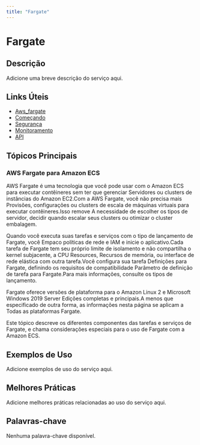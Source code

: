```yaml
---
title: "Fargate"
---
```


# Fargate

## Descrição

Adicione uma breve descrição do serviço aqui.

## Links Úteis

- [Aws_fargate](https://docs.aws.amazon.com/AmazonECS/latest/developerguide/AWS_Fargate.html)
- [Começando](https://docs.aws.amazon.com/AmazonECS/latest/developerguide/getting-started.html)
- [Segurança](https://docs.aws.amazon.com/AmazonECS/latest/developerguide/security.html)
- [Monitoramento](https://docs.aws.amazon.com/AmazonECS/latest/developerguide/monitoring.html)
- [API](https://docs.aws.amazon.com/AmazonECS/latest/developerguide/api.html)

## Tópicos Principais

### AWS Fargate para Amazon ECS

AWS Fargate é uma tecnologia que você pode usar com o Amazon ECS para executar contêineres sem ter que gerenciar
Servidores ou clusters de instâncias do Amazon EC2.Com a AWS Fargate, você não precisa mais
Provisões, configurações ou clusters de escala de máquinas virtuais para executar contêineres.Isso remove
A necessidade de escolher os tipos de servidor, decidir quando escalar seus clusters ou otimizar o cluster
embalagem.

Quando você executa suas tarefas e serviços com o tipo de lançamento de Fargate, você
Empaco
políticas de rede e IAM e inicie o aplicativo.Cada tarefa de Fargate
tem seu próprio limite de isolamento e não compartilha o kernel subjacente, a CPU Resources,
Recursos de memória, ou interface de rede elástica com outra tarefa.Você configura sua tarefa
Definições para Fargate, definindo os requisitos de compatibilidade
Parâmetro de definição de tarefa para Fargate.Para mais informações, consulte os tipos de lançamento.

Fargate oferece versões de plataforma para o Amazon Linux 2 e Microsoft Windows 2019 Server
Edições completas e principais.A menos que especificado de outra forma, as informações nesta página se aplicam a
Todas as plataformas Fargate.

Este tópico descreve os diferentes componentes das tarefas e serviços de Fargate,
e chama considerações especiais para o uso de Fargate com a Amazon ECS.

## Exemplos de Uso

Adicione exemplos de uso do serviço aqui.

## Melhores Práticas

Adicione melhores práticas relacionadas ao uso do serviço aqui.

## Palavras-chave

Nenhuma palavra-chave disponível.
